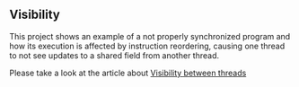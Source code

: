 ## Visibility

This project shows an example of a not properly synchronized program and how its execution is affected by instruction reordering, causing one thread to not see updates to a shared field from another thread.

Please take a look at the article about [Visibility between threads]

[Visibility between threads]:http://xpadro.com/2014/08/java-concurrency-tutorial-visibility.html